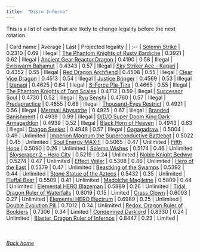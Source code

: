 ```yaml
---
title:  "Disco Inferno"
---
```


This is a list of cards that are likely to change legality before the next rotation.

| Card name | Average | Last | Projected legality |
| :-- |
[Solemn Strike](https://db.ygoprodeck.com/card/?search=Solemn%20Strike) | 0.2310 | 0.69 | Illegal |
[The Phantom Knights of Rusty Bardiche](https://db.ygoprodeck.com/card/?search=The%20Phantom%20Knights%20of%20Rusty%20Bardiche) | 0.3921 | 0.62 | Illegal |
[Ancient Gear Reactor Dragon](https://db.ygoprodeck.com/card/?search=Ancient%20Gear%20Reactor%20Dragon) | 0.4190 | 0.58 | Illegal |
[Evilswarm Bahamut](https://db.ygoprodeck.com/card/?search=Evilswarm%20Bahamut) | 0.4343 | 0.57 | Illegal |
[Sky Striker Ace - Kagari](https://db.ygoprodeck.com/card/?search=Sky%20Striker%20Ace%20-%20Kagari) | 0.4352 | 0.55 | Illegal |
[Red Dragon Archfiend](https://db.ygoprodeck.com/card/?search=Red%20Dragon%20Archfiend) | 0.4508 | 0.55 | Illegal |
[Clear Vice Dragon](https://db.ygoprodeck.com/card/?search=Clear%20Vice%20Dragon) | 0.4513 | 0.54 | Illegal |
[Justice Bringer](https://db.ygoprodeck.com/card/?search=Justice%20Bringer) | 0.4569 | 0.53 | Illegal |
[Izanagi](https://db.ygoprodeck.com/card/?search=Izanagi) | 0.4625 | 0.64 | Illegal |
[S-Force Pla-Tina](https://db.ygoprodeck.com/card/?search=S-Force%20Pla-Tina) | 0.4665 | 0.55 | Illegal |
[The Phantom Knights of Torn Scales](https://db.ygoprodeck.com/card/?search=The%20Phantom%20Knights%20of%20Torn%20Scales) | 0.4712 | 0.59 | Illegal |
[Successor Soul](https://db.ygoprodeck.com/card/?search=Successor%20Soul) | 0.4730 | 0.52 | Illegal |
[Ryu Senshi](https://db.ygoprodeck.com/card/?search=Ryu%20Senshi) | 0.4760 | 0.57 | Illegal |
[Predapractice](https://db.ygoprodeck.com/card/?search=Predapractice) | 0.4855 | 0.68 | Illegal |
[Thousand-Eyes Restrict](https://db.ygoprodeck.com/card/?search=Thousand-Eyes%20Restrict) | 0.4921 | 0.56 | Illegal |
[Mermail Abysstrite](https://db.ygoprodeck.com/card/?search=Mermail%20Abysstrite) | 0.4925 | 0.67 | Illegal |
[Branded Banishment](https://db.ygoprodeck.com/card/?search=Branded%20Banishment) | 0.4939 | 0.99 | Illegal |
[D/D/D Super Doom King Dark Armageddon](https://db.ygoprodeck.com/card/?search=D/D/D%20Super%20Doom%20King%20Dark%20Armageddon) | 0.4939 | 0.52 | Illegal |
[Black Horn of Heaven](https://db.ygoprodeck.com/card/?search=Black%20Horn%20of%20Heaven) | 0.4943 | 0.63 | Illegal |
[Dragon Seeker](https://db.ygoprodeck.com/card/?search=Dragon%20Seeker) | 0.4948 | 0.57 | Illegal |
[Gagagadraw](https://db.ygoprodeck.com/card/?search=Gagagadraw) | 0.5004 | 0.49 | Unlimited |
[Imperion Magnum the Superconductive Battlebot](https://db.ygoprodeck.com/card/?search=Imperion%20Magnum%20the%20Superconductive%20Battlebot) | 0.5022 | 0.45 | Unlimited |
[Soul Energy MAX!!!](https://db.ygoprodeck.com/card/?search=Soul%20Energy%20MAX!!!) | 0.5065 | 0.47 | Unlimited |
[Fifth Hope](https://db.ygoprodeck.com/card/?search=Fifth%20Hope) | 0.5090 | 0.26 | Unlimited |
[Solemn Wishes](https://db.ygoprodeck.com/card/?search=Solemn%20Wishes) | 0.5174 | 0.46 | Unlimited |
[Skyscraper 2 - Hero City](https://db.ygoprodeck.com/card/?search=Skyscraper%202%20-%20Hero%20City) | 0.5219 | 0.24 | Unlimited |
[Noble Knight Bedwyr](https://db.ygoprodeck.com/card/?search=Noble%20Knight%20Bedwyr) | 0.5274 | 0.47 | Unlimited |
[Effect Veiler](https://db.ygoprodeck.com/card/?search=Effect%20Veiler) | 0.5308 | 0.46 | Unlimited |
[Hero of the East](https://db.ygoprodeck.com/card/?search=Hero%20of%20the%20East) | 0.5379 | 0.47 | Unlimited |
[Beastking of the Swamps](https://db.ygoprodeck.com/card/?search=Beastking%20of%20the%20Swamps) | 0.5392 | 0.44 | Unlimited |
[Stone Statue of the Aztecs](https://db.ygoprodeck.com/card/?search=Stone%20Statue%20of%20the%20Aztecs) | 0.5432 | 0.35 | Unlimited |
[Fluffal Bear](https://db.ygoprodeck.com/card/?search=Fluffal%20Bear) | 0.5509 | 0.41 | Unlimited |
[Madolche Magileine](https://db.ygoprodeck.com/card/?search=Madolche%20Magileine) | 0.5809 | 0.44 | Unlimited |
[Elemental HERO Blazeman](https://db.ygoprodeck.com/card/?search=Elemental%20HERO%20Blazeman) | 0.5889 | 0.26 | Unlimited |
[Tidal, Dragon Ruler of Waterfalls](https://db.ygoprodeck.com/card/?search=Tidal,%20Dragon%20Ruler%20of%20Waterfalls) | 0.6019 | 0.15 | Limited |
[Crass Clown](https://db.ygoprodeck.com/card/?search=Crass%20Clown) | 0.6093 | 0.27 | Unlimited |
[Elemental HERO Electrum](https://db.ygoprodeck.com/card/?search=Elemental%20HERO%20Electrum) | 0.6989 | 0.25 | Unlimited |
[Double Evolution Pill](https://db.ygoprodeck.com/card/?search=Double%20Evolution%20Pill) | 0.7012 | 0.34 | Unlimited |
[Redox, Dragon Ruler of Boulders](https://db.ygoprodeck.com/card/?search=Redox,%20Dragon%20Ruler%20of%20Boulders) | 0.7306 | 0.34 | Limited |
[Condemned Darklord](https://db.ygoprodeck.com/card/?search=Condemned%20Darklord) | 0.8330 | 0.24 | Unlimited |
[Blaster, Dragon Ruler of Infernos](https://db.ygoprodeck.com/card/?search=Blaster,%20Dragon%20Ruler%20of%20Infernos) | 0.8447 | 0.23 | Limited |

<br>

###### [Back home](index)